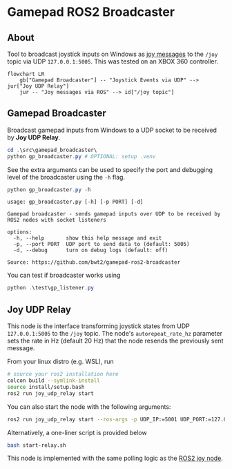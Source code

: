 # Gamepad ROS2 Broadcaster
## About
Tool to broadcast joystick inputs on Windows as [joy messages](https://github.com/ros-drivers/joystick_drivers/tree/ros2/joy) to the `/joy` topic via UDP `127.0.0.1:5005`.
This was tested on an XBOX 360 controller.

```mermaid
flowchart LR
    gb["Gamepad Broadcaster"] -- "Joystick Events via UDP" --> jur["Joy UDP Relay"] 
    jur -- "Joy messages via ROS" --> id["/joy topic"]
```

## Gamepad Broadcaster
Broadcast gamepad inputs from Windows to a UDP socket to be received by **Joy UDP Relay**.

```powershell
cd .\src\gamepad_broadcaster\
python gp_broadcaster.py # OPTIONAL: setup .venv
```

See the extra arguments can be used to specify the port and debugging level of the broadcaster using the `-h` flag.

```powershell
python gp_broadcaster.py -h
```
```
usage: gp_broadcaster.py [-h] [-p PORT] [-d]

Gamepad broadcaster - sends gamepad inputs over UDP to be received by ROS2 nodes with socket listeners

options:
  -h, --help       show this help message and exit
  -p, --port PORT  UDP port to send data to (default: 5005)
  -d, --debug      turn on debug logs (default: off)

Source: https://github.com/bwt2/gamepad-ros2-broadcaster
```

You can test if broadcaster works using

```powershell
python .\test\gp_listener.py
```

## Joy UDP Relay
This node is the interface transforming joystick states from UDP `127.0.0.1:5005` to the `/joy` topic. The node's `autorepeat_rate_hz` parameter sets the rate in Hz (default 20 Hz) that the node resends the previously sent message.

 From your linux distro (e.g. WSL), run

```bash
# source your ros2 installation here
colcon build --symlink-install
source install/setup.bash
ros2 run joy_udp_relay start
```

You can also start the node with the following arguments:

```bash
ros2 run joy_udp_relay start --ros-args -p UDP_IP:=5001 UDP_PORT:=127.0.0.2  autorepeat_rate_hz:= 30.0
```

Alternatively, a one-liner script is provided below

```bash
bash start-relay.sh
```

This node is implemented with the same polling logic as the [ROS2 joy node](https://github.com/ros-drivers/joystick_drivers/tree/ros2/joy).
